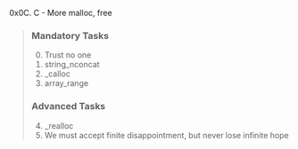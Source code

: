 

0x0C. C - More malloc, free


>
> ### Mandatory Tasks
> 0. Trust no one
> 1. string_nconcat
> 2. _calloc
> 3. array_range
>
>
> ### Advanced Tasks
> 4. _realloc
> 5. We must accept finite disappointment, but never lose infinite hope
>
>
